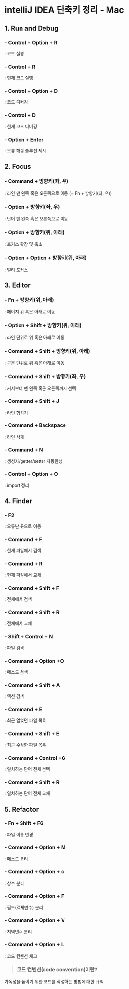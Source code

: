 # intelliJ IDEA 단축키 정리 - Mac
## 1. Run and Debug
### - Control + Option + R
: 코드 실행
### - Control + R
: 현재 코드 실행
### - Control + Option + D
: 코드 디버깅
### - Control + D
: 현재 코드 디버깅
### - Option + Enter
: 오류 해결 솔루션 제시

## 2. Focus
### - Command + 방향키(좌, 우)
: 라인 맨 왼쪽 혹은 오른쪽으로 이동
(= Fn + 방향키(좌, 우))
### - Option + 방향키(좌, 우)
: 단어 맨 왼쪽 혹은 오른쪽으로 이동
### - Option + 방향키(위, 아래)
: 포커스 확장 및 축소
### - Option + Option + 방향키(위, 아래)
: 멀티 포커스

## 3. Editor
### - Fn + 방향키(위, 아래)
: 페이지 위 혹은 아래로 이동
### - Option + Shift + 방향키(위, 아래)
: 라인 단위로 위 혹은 아래로 이동
### - Command + Shift + 방향키(위, 아래)
: 구문 단위로 위 혹은 아래로 이동
### - Command + Shift + 방향키(좌, 우)
: 커서부터 맨 왼쪽 혹은 오른쪽까지 선택
### - Command + Shift + J
: 라인 합치기
### - Command + Backspace
: 라인 삭제
### - Command + N
: 생성자/getter/setter 자동완성
### - Control + Option + O
: import 정리

## 4. Finder
### - F2
: 오류난 곳으로 이동
### - Command + F
: 현재 파일에서 검색
### - Command + R
: 현재 파일에서 교체
### - Command + Shift + F
: 전체에서 검색
### - Command + Shift + R
: 전체에서 교체
### - Shift + Control + N
: 파일 검색
### - Command + Option +O
: 메소드 검색
### - Command + Shift + A
: 액션 검색
### - Command + E
: 최근 열었던 파일 목록
### - Command + Shift + E
: 최근 수정한 파일 목록
### - Command + Control +G
: 일치하는 단어 전체 선택
### - Command + Shift + R
: 일치하는 단어 전체 교체

## 5. Refactor
### - Fn + Shift + F6
: 파일 이름 변경
### - Command + Option + M
: 메소드 분리
### - Command + Option + c
: 상수 분리
### - Command + Option + F
: 필드(객체변수) 분리
### - Command + Option + V
: 지역변수 분리
### - Command + Option + L
: 코드 컨벤션 체크
> ### 코드 컨벤션(code convention)이란?
가독성을 높이기 위한 코드를 작성하는 방법에 대한 규칙